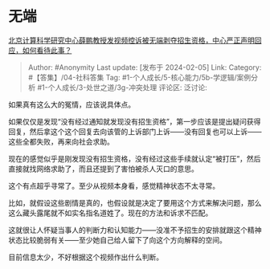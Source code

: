 # 无端
[北京计算科学研究中心薛鹏教授发视频控诉被无端剥夺招生资格，中心严正声明回应，如何看待此事？](https://www.zhihu.com/question/642965600/answer/3387568277)

> Author: #Anonymity
> Last update: [发布于 2024-02-05]
> Link:
> Category:  #【答集】/04-社科答集
> Tag: #1-个人成长/5-核心能力/5b-学逻辑/案例分析 #1-个人成长/3-处世之道/3g-冲突处理
> 评论区:
> 泛讨论:

如果真有这么大的冤情，应该说具体点。

如果仅仅是发现“没有经过通知就发现没有招生资格”，第一步应该是提出疑问获得回复，然后拿这个这个回复去向该管的上诉部门上诉——没有回复也可以上诉——这些全都失败，再来向社会求助。

现在的感觉似乎是刚发现没有招生资格，没有经过这些手续就认定“被打压”，然后直接就找网络求助了，而且还提到了害怕被杀人灭口的意思。

这个有点超乎寻常了。至少从视频本身看，感觉精神状态不太寻常。

比如，就假设这些剧情是真的，也假设就是决定了要用这个方式来解决问题，那么这么藏头露尾就不如实名指名道姓了。现在的方法和诉求不匹配。

这就很让人怀疑当事人的判断力和认知能力——没准不予招生的安排就跟这个精神状态比较脆弱有关——至少她自己给人留下了向这个方向解释的空间。

目前信息太少，不好根据这个视频作出什么判断。
